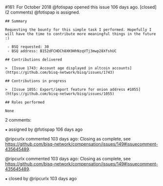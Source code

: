 #161: For October 2018
@fotispap opened this issue 106 days ago.  [closed] (2 comments)
@fotispap is assigned. 

    ## Summary
    
    Requesting the bounty for this simple task I performed. Hopefully I will have the time to contribute more meaningful things in the future :)
    
     - BSQ requested: 30
     - BSQ address: B152dFCHDCh8XK9HhNzqVTj3mwp28XfshUC
    
    ## Contributions delivered
    
    >  [Issue 1743: Account age displayed in altcoin accounts](https://github.com/bisq-network/bisq/issues/1743)
    
    ## Contributions in progress
    
    >  [Issue 1055: Export/import feature for onion address #1055](https://github.com/bisq-network/bisq/issues/1055)
    
    ## Roles performed
    
    None


2 comments:

⁕ assigned by @fotispap 106 days ago

@ripcurlx commented 103 days ago:
    Closing as complete, see https://github.com/bisq-network/compensation/issues/149#issuecomment-435645489.


@ripcurlx commented 103 days ago:
    Closing as complete, see https://github.com/bisq-network/compensation/issues/149#issuecomment-435645489.


⁕ closed by @ripcurlx 103 days ago

